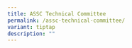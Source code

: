 ```yaml
---
title: ASSC Technical Committee
permalink: /assc-technical-committee/
variant: tiptap
description: ""
---
```

<p></p>